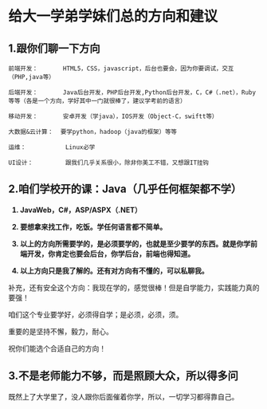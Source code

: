 # 给大一学弟学妹们总的方向和建议

## 1.跟你们聊一下方向
    前端开发：       HTML5，CSS，javascript，后台也要会，因为你要调试，交互（PHP,java等）
    
    后端开发：       Java后台开发，PHP后台开发,Python后台开发，C，C#（.net），Ruby等等（各是一个方向，学好其中一门就很棒了，建议学考前的语言）
    
    移动开发：       安卓开发（学java），IOS开发（Object-C，swiftt等）
    
    大数据&云计算：  要学python，hadoop（java的框架）等等
    
    运维：           Linux必学
    
    UI设计：         跟我们几乎关系很小，除非你美工不错，又想跟IT挂钩

## 2.咱们学校开的课：Java（几乎任何框架都不学）


<strong>

1. JavaWeb，C#，ASP/ASPX（.NET）

2. 要想拿来找工作，吃饭。学任何语言都不简单。 

3. 以上的方向所需要学的，是必须要学的，也就是至少要学的东西。就是你学前端开发，你肯定也要会后台，你学后台，前端也得知道。

4. 以上方向只是我了解的。还有对方向有不懂的，可以私聊我。

</strong>
 

补充，还有安全这个方向：我现在学的，感觉很棒！但是自学能力，实践能力真的要强！


咱们这个专业要学好，必须得自学；是必须，必须，须。

重要的是坚持不懈，毅力，耐心。

祝你们能选个合适自己的方向！


## 3.不是老师能力不够，而是照顾大众，所以得多问
既然上了大学里了，没人跟你后面催着你学，所以，一切学习都得靠自己。
   
